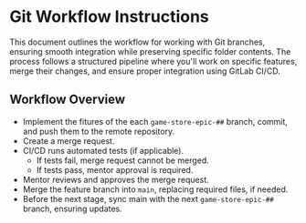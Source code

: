 # Git Workflow Instructions

This document outlines the workflow for working with Git branches, ensuring smooth integration while preserving specific folder contents. The process follows a structured pipeline where you'll work on specific features, merge their changes, and ensure proper integration using GitLab CI/CD.


## Workflow Overview

- Implement the fitures of the each `game-store-epic-##` branch, commit, and push them to the remote repository.
- Create a merge request.
- CI/CD runs automated tests (if applicable).
  - If tests fail, merge request cannot be merged.
  - If tests pass, mentor approval is required.
- Mentor reviews and approves the merge request.
- Merge the feature branch into `main`, replacing required files, if needed.
- Before the next stage, sync main with the next `game-store-epic-##` branch, ensuring updates.